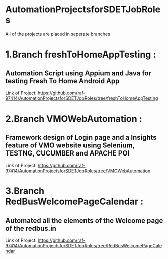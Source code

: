 # AutomationProjectsforSDETJobRoles
All of the projects are placed in seperate branches 

# 1.Branch freshToHomeAppTesting : 
## Automation Script using Appium and Java for testing Fresh To Home Android App
Link of Project: https://github.com/raf-97414/AutomationProjectsforSDETJobRoles/tree/freshToHomeAppTesting

# 2.Branch VMOWebAutomation : 
## Framework design of Login page and a Insights feature of VMO website using Selenium, TESTNG, CUCUMBER and APACHE POI
Link of Project: https://github.com/raf-97414/AutomationProjectsforSDETJobRoles/tree/VMOWebAutomation

# 3.Branch RedBusWelcomePageCalendar : 
## Automated all the elements of the Welcome page of the redbus.in 
Link of Project: https://github.com/raf-97414/AutomationProjectsforSDETJobRoles/tree/RedBusWelcomePageCalendar
